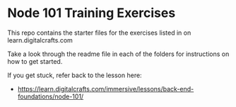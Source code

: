 # Node 101 Training Exercises

This repo contains the starter files for the exercises listed in on learn.digitalcrafts.com

Take a look through the readme file in each of the folders for instructions on how to get started.

If you get stuck, refer back to the lesson here:
* https://learn.digitalcrafts.com/immersive/lessons/back-end-foundations/node-101/